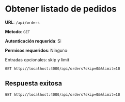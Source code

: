 # Obtener listado de pedidos

**URL**: `/api/orders`

**Metodo**: `GET`

**Autenticación requerida**: Si

**Permisos requeridos**: Ninguno

Entradas opcionales: skip y limit

```http
GET http://localhost:4000/api/orders?skip=0&&limit=10
```

## Respuesta exitosa

```http
GET http://localhost:4000/api/orders?skip=0&&limit=10
```

